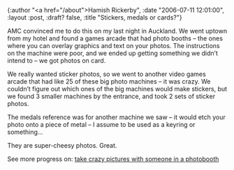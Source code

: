 {:author "<a href=\"/about\">Hamish Rickerby</a>", :date "2006-07-11 12:01:00", :layout :post, :draft? false, :title "Stickers, medals or cards?"}

<div><div><p>AMC convinced me to do this on my last night in Auckland.  We went uptown from my hotel and found a games arcade that had photo booths &#8211; the ones where you can overlay graphics and text on your photos.  The instructions on the machine were poor, and we ended up getting something we didn&#8217;t intend to &#8211; we got photos on card.</p>	<p>We really wanted sticker photos, so we went to another video games arcade that had like 25 of these big photo machines &#8211; it was crazy.  We couldn&#8217;t figure out which ones of the big machines would make stickers, but we found 3 smaller machines by the entrance, and took 2 sets of sticker photos.</p>	<p>The medals reference was for another machine we saw &#8211; it would etch your photo onto a piece of metal &#8211; I assume to be used as a keyring or something&#8230;</p>	<p>They are super-cheesy photos.  Great.</p></div><div>See more progress on: <a href="http://www.43things.com/people/progress/rickerbh?on=3412990">take crazy pictures with someone in a photobooth</a></div></div>
